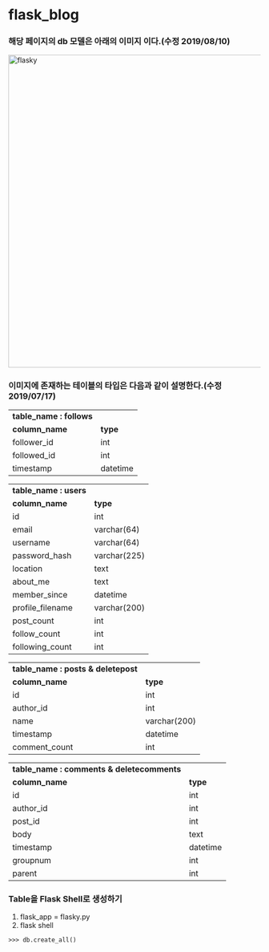 # flask_blog

### 해당 페이지의 db 모델은 아래의 이미지 이다.(수정 2019/08/10)

<img width="624" alt="flasky" src="https://user-images.githubusercontent.com/48170295/62810346-9b534880-bb38-11e9-9163-88a5d29e7ddb.PNG">



### 이미지에 존재하는 테이블의 타입은 다음과 같이 설명한다.(수정 2019/07/17)

<table>
  <tr>
    <td><b>table_name : follows</b></td>
  </tr>
  <tr>
    <td><b>column_name</b></td>
    <td><b>type</b></td>
  </tr>
  <tr>
   <td>follower_id</td>
   <td>int</td>
  </tr>
  <tr>
   <td>followed_id</td>
   <td>int</td>
  </tr>
  <tr>
   <td>timestamp</td>
   <td>datetime</td>
  </tr
</table>

<table>
  <tr>
    <td><b>table_name : users</b></td>
  </tr>
  <tr>
    <td><b>column_name</b></td>
    <td><b>type</b></td>
  </tr>
  <tr>
   <td>id</td>
   <td>int</td>
  </tr>
  <tr>
   <td>email</td>
   <td>varchar(64)</td>
  </tr>
  <tr>
   <td>username</td>
   <td>varchar(64)</td>
  </tr>
  <tr>
   <td>password_hash</td>
   <td>varchar(225)</td>
  </tr>
  <tr>
   <td>location</td>
   <td>text</td>
  </tr>
  <tr>
   <td>about_me</td>
   <td>text</td>
  </tr>
  <tr>
   <td>member_since</td>
   <td>datetime</td>
  </tr>
  <tr>
   <td>profile_filename</td>
   <td>varchar(200)</td>
  </tr>
  <tr>
   <td>post_count</td>
   <td>int</td>
  </tr>
  <tr>
   <td>follow_count</td>
   <td>int</td>
  </tr>
  <tr>
   <td>following_count</td>
   <td>int</td>
  </tr>
</table>

<table>
  <tr>
    <td><b>table_name : posts & deletepost</b></td>
  </tr>
  <tr>
    <td><b>column_name</b></td>
    <td><b>type</b></td>
  </tr>
  <tr>
   <td>id</td>
   <td>int</td>
  </tr>
  <tr>
   <td>author_id</td>
   <td>int</td>
  </tr>
  <tr>
   <td>name</td>
   <td>varchar(200)</td>
  </tr>
  <tr>
   <td>timestamp</td>
   <td>datetime</td>
  </tr>
  <tr>
   <td>comment_count</td>
   <td>int</td>
  </tr>
</table>

<table>
  <tr>
    <td><b>table_name : comments & deletecomments</b></td>
  </tr>
  <tr>
    <td><b>column_name</b></td>
    <td><b>type</b></td>
  </tr>
  <tr>
   <td>id</td>
   <td>int</td>
  </tr>
  <tr>
   <td>author_id</td>
   <td>int</td>
  </tr>
  <tr>
   <td>post_id</td>
   <td>int</td>
  </tr>
  <tr>
   <td>body</td>
   <td>text</td>
  </tr>
  <tr>
   <td>timestamp</td>
   <td>datetime</td>
  </tr>
  <tr>
   <td>groupnum</td>
   <td>int</td>
  </tr>
  <tr>
   <td>parent</td>
   <td>int</td>
  </tr>
</table>



### Table을 Flask Shell로 생성하기
1. flask_app = flasky.py
2. flask shell

```
>>> db.create_all()
```
